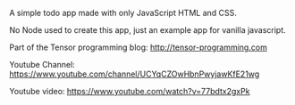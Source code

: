 A simple todo app made with only JavaScript HTML and CSS. 

No Node used to create this app, just an example app for vanilla javascript. 

Part of the Tensor programming blog: http://tensor-programming.com

Youtube Channel: https://www.youtube.com/channel/UCYqCZOwHbnPwyjawKfE21wg

Youtube video: https://www.youtube.com/watch?v=77bdtx2gxPk
